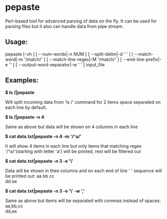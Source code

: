 # pepaste
Perl-based tool for advanced parsing of data on the fly. It can be used for parsing files but it also can handle data from pipe stream.

## Usage:
pepaste [-vh ] [ --num-words|-n NUM ] [ --split-delim|-d ' ' ] [ --match-word|-m '/match/' ] [ --match-line-regex|-M '/match/' ] [ --end-line-prefix|-e '' ] [ --output-word-separator|-w ' ' ] input_file


## Examples:
**$ ls /|pepaste**

Will split incoming data from 'ls /' command for 2 items space separated on each line by default.

**$ ls /|pepaste -n 4**

Same as above but data will be shown on 4 columns in each line

**$ cat data.txt|pepaste -n 4 -m '/^a/'**

It will show 4 items in each line but only items that matching regex '/^a/'(starting with letter 'a') will be printed, rest will be filtered out

**$ cat data.txt|pepaste -n 3 -e '\\'**

Data will be shown in thee columns and on each end of line ' \' sequence will be printed out:
aa bb cc \
dd ee


**$ cat data.txt|pepaste -n 3 -e '\\' -w ','**

Same as above but items will be separated with commas instead of spaces:
aa,bb,cc \
dd,ee
